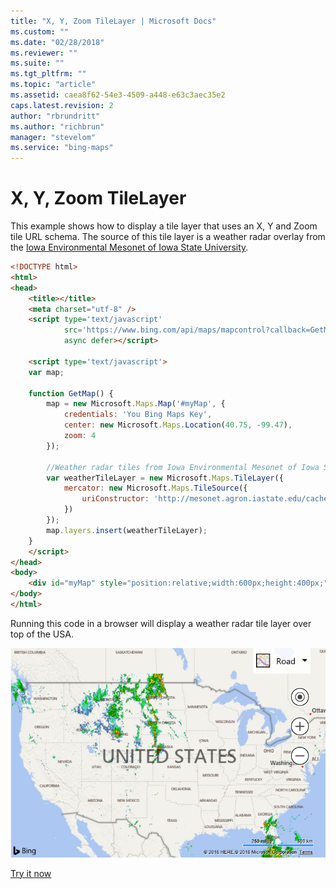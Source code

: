 ```yaml
---
title: "X, Y, Zoom TileLayer | Microsoft Docs"
ms.custom: ""
ms.date: "02/28/2018"
ms.reviewer: ""
ms.suite: ""
ms.tgt_pltfrm: ""
ms.topic: "article"
ms.assetid: caea8f62-54e3-4509-a448-e63c3aec35e2
caps.latest.revision: 2
author: "rbrundritt"
ms.author: "richbrun"
manager: "stevelom"
ms.service: "bing-maps"
---
```


# X, Y, Zoom TileLayer

This example shows how to display a tile layer that uses an X, Y and Zoom tile URL schema. The source of this tile layer is a weather radar overlay from the [Iowa Environmental Mesonet of Iowa State University](http://mesonet.agron.iastate.edu/ogc/).

```html
<!DOCTYPE html>
<html>
<head>
    <title></title>
    <meta charset="utf-8" />
    <script type='text/javascript'
            src='https://www.bing.com/api/maps/mapcontrol?callback=GetMap'
            async defer></script>

    <script type='text/javascript'>
    var map;

    function GetMap() {
        map = new Microsoft.Maps.Map('#myMap', {
            credentials: 'You Bing Maps Key',
            center: new Microsoft.Maps.Location(40.75, -99.47),
            zoom: 4
        });

        //Weather radar tiles from Iowa Environmental Mesonet of Iowa State University
        var weatherTileLayer = new Microsoft.Maps.TileLayer({
            mercator: new Microsoft.Maps.TileSource({
                uriConstructor: 'http://mesonet.agron.iastate.edu/cache/tile.py/1.0.0/nexrad-n0q-900913/{zoom}/{x}/{y}.png'
            })
        });
        map.layers.insert(weatherTileLayer);
    }
    </script>
</head>
<body>
    <div id="myMap" style="position:relative;width:600px;height:400px;"></div>
</body>
</html>
```

Running this code in a browser will display a weather radar tile layer over top of the USA. 
 
![BMV8_TileLayerXYZoom](../../media/bmv8-tilelayerxyzoom.PNG)

[Try it now](https://www.bing.com/api/maps/sdk/mapcontrol/isdk#tileLayerPublicXYZoom+JS)
